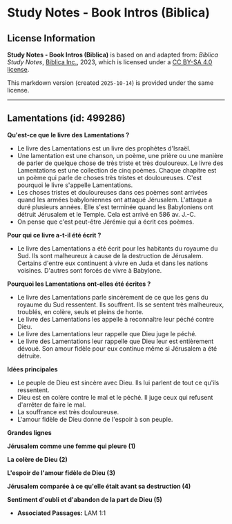 # Study Notes - Book Intros (Biblica)

## License Information

**Study Notes - Book Intros (Biblica)** is based on and adapted from: _Biblica Study Notes_, [Biblica Inc.](https://www.biblica.com/), 2023, which is licensed under a [CC BY-SA 4.0 license](https://creativecommons.org/licenses/by-sa/4.0/legalcode.en).

This markdown version (created `2025-10-14`) is provided under the same license.



--------------------------------

## Lamentations (id: 499286)

**Qu'est\-ce que le livre des** **Lamentations ?**

* Le livre des Lamentations est un livre des prophètes d'Israël.
* Une lamentation est une chanson, un poème, une prière ou une manière de parler de quelque chose de très triste et très douloureux. Le livre des Lamentations est une collection de cinq poèmes. Chaque chapitre est un poème qui parle de choses très tristes et douloureuses. C'est pourquoi le livre s'appelle Lamentations.
* Les choses tristes et douloureuses dans ces poèmes sont arrivées quand les armées babyloniennes ont attaqué Jérusalem. L'attaque a duré plusieurs années. Elle s'est terminée quand les Babyloniens ont détruit Jérusalem et le Temple. Cela est arrivé en 586 av. J.\-C.
* On pense que c'est peut\-être Jérémie qui a écrit ces poèmes.

**Pour qui ce livre a\-t\-il été écrit ?**

* Le livre des Lamentations a été écrit pour les habitants du royaume du Sud. Ils sont malheureux à cause de la destruction de Jérusalem. Certains d'entre eux continuent à vivre en Juda et dans les nations voisines. D'autres sont forcés de vivre à Babylone.

**Pourquoi les Lamentations ont\-elles été écrites ?**

* Le livre des Lamentations parle sincèrement de ce que les gens du royaume du Sud ressentent. Ils souffrent. Ils se sentent très malheureux, troublés, en colère, seuls et pleins de honte.
* Le livre des Lamentations les appelle à reconnaître leur péché contre Dieu.
* Le livre des Lamentations leur rappelle que Dieu juge le péché.
* Le livre des Lamentations leur rappelle que Dieu leur est entièrement dévoué. Son amour fidèle pour eux continue même si Jérusalem a été détruite.

**Idées principales**

* Le peuple de Dieu est sincère avec Dieu. Ils lui parlent de tout ce qu'ils ressentent.
* Dieu est en colère contre le mal et le péché. Il juge ceux qui refusent d'arrêter de faire le mal.
* La souffrance est très douloureuse.
* L'amour fidèle de Dieu donne de l'espoir à son peuple.

**Grandes lignes**

**Jérusalem comme une femme qui pleure (1\)**

**La colère de Dieu (2\)**

**L'espoir de l'amour fidèle de Dieu (3\)**

**Jérusalem comparée à ce qu'elle était avant sa destruction (4\)**

**Sentiment d'oubli et d'abandon de la part de Dieu (5\)**

* **Associated Passages:** LAM 1:1

